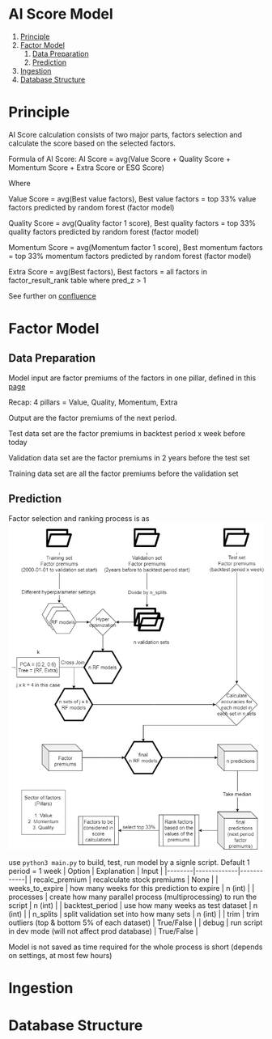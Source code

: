 # AI Score Model
1. [Principle](#principle)
2. [Factor Model](#factor-model)
    1. [Data Preparation](#data-preparation)
    2. [Prediction](#prediction)
3. [Ingestion](#ingestion)
4. [Database Structure](#databse-structure)

# Principle

AI Score calculation consists of two major parts, factors selection and calculate the score based on the selected factors.

Formula of AI Score: AI Score = avg(Value Score + Quality Score + Momentum Score + Extra Score or ESG Score)

Where 

Value Score = avg(Best value factors), Best value factors = top 33% value factors predicted by random forest (factor model)

Quality Score = avg(Quality factor 1 score), Best quality factors = top 33% quality factors predicted by random forest (factor model)

Momentum Score = avg(Momentum factor 1 score), Best momentum factors = top 33% momentum factors predicted by random forest (factor model)

Extra Score = avg(Best factors), Best factors = all factors in factor_result_rank table where pred_z > 1

See further on [confluence](https://loratechai.atlassian.net/wiki/spaces/SEAR/pages/880738405/AI+Score)

# Factor Model

## Data Preparation

Model input are factor premiums of the factors in one pillar, defined in this [page](https://loratechai.atlassian.net/wiki/spaces/SEAR/pages/858685974/Story+2021-08-20)

Recap: 4 pillars = Value, Quality, Momentum, Extra

Output are the factor premiums of the next period.

Test data set are the factor premiums in backtest period x week before today

Validation data set are the factor premiums in 2 years before the test set

Training data set are all the factor premiums before the validation set

## Prediction

Factor selection and ranking process is as 
![factormodel](images/factormodel.png)

use `python3 main.py` to build, test, run model by a signle script.
Default 1 period = 1 week
| Option | Explanation | Input |
|--------|-------------|------------|
| recalc_premium | recalculate stock premiums | None |
| weeks_to_expire | how many weeks for this prediction to expire | n (int) |
| processes | create how many parallel process (multiprocessing) to run the script | n (int) |
| backtest_period | use how many weeks as test dataset | n (int) |
| n_splits | split validation set into how many sets | n (int) |
| trim | trim outliers (top & bottom 5% of each dataset) | True/False |
| debug | run script in dev mode (will not affect prod database) | True/False |


Model is not saved as time required for the whole process is short (depends on settings, at most few hours)

# Ingestion

# Database Structure
